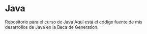 # Java
Repositorio para el curso de Java
Aquí está el código fuente de mis desarrollos de Java en la Beca de Generation.
